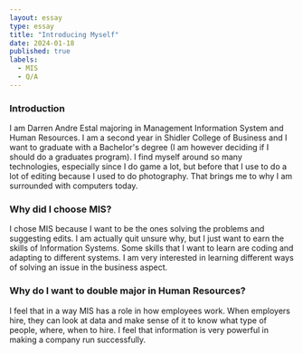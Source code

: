 ```yaml
---
layout: essay
type: essay
title: "Introducing Myself"
date: 2024-01-18
published: true
labels:
  - MIS
  - Q/A
---
```


<h3>Introduction</h3>
I am Darren Andre Estal majoring in Management Information System and Human Resources. I am a second year in Shidler College of Business and I want to graduate with a Bachelor's degree (I am however deciding if I should do a graduates program). I find myself around so many technologies, especially since I do game a lot, but before that I use to do a lot of editing because I used to do photography. That brings me to why I am surrounded with computers today.

<h3>Why did I choose MIS?</h3>
I chose MIS because I want to be the ones solving the problems and suggesting edits. I am actually quit unsure why, but I just want to earn the skills of Information Systems. Some skills that I want to learn are coding and adapting to different systems. I am very interested in learning different ways of solving an issue  in the business aspect.

<h3>Why do I want to double major in Human Resources?</h3>
I feel that in a way MIS has a role in how employees work. When employers hire, they can look at data and make sense of it to know what type of people, where, when to hire. I feel that information is very powerful in making a company run successfully. 
